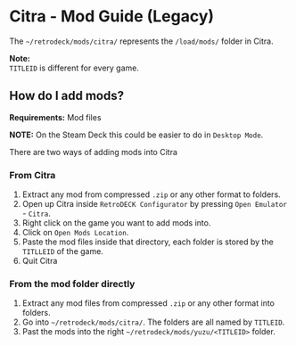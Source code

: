 # Citra - Mod Guide (Legacy)

The `~/retrodeck/mods/citra/` represents the `/load/mods/` folder in Citra.

**Note:**<br>
`TITLEID` is different for every game.


## How do I add mods?

**Requirements:** Mod files <br>

**NOTE:** On the Steam Deck this could be easier to do in `Desktop Mode`.

There are two ways of adding mods into Citra

### From Citra
1. Extract any mod from compressed `.zip` or any other format to folders.
2. Open up Citra inside `RetroDECK Configurator` by pressing `Open Emulator` - `Citra`.
3. Right click on the game you want to add mods into.
4. Click on `Open Mods Location`.
5. Paste the mod files inside that directory, each folder is stored by the `TITLLEID` of the game.
6. Quit Citra

### From the mod folder directly

1. Extract any mod files from compressed `.zip` or any other format into folders.
2. Go into `~/retrodeck/mods/citra/`. The folders are all named by `TITLEID`.
3. Past the mods into the right `~/retrodeck/mods/yuzu/<TITLEID>` folder.

